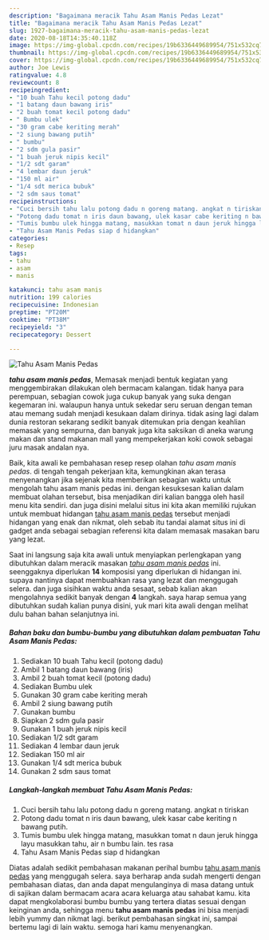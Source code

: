 ```yaml
---
description: "Bagaimana meracik Tahu Asam Manis Pedas Lezat"
title: "Bagaimana meracik Tahu Asam Manis Pedas Lezat"
slug: 1927-bagaimana-meracik-tahu-asam-manis-pedas-lezat
date: 2020-08-18T14:35:40.118Z
image: https://img-global.cpcdn.com/recipes/19b6336449689954/751x532cq70/tahu-asam-manis-pedas-foto-resep-utama.jpg
thumbnail: https://img-global.cpcdn.com/recipes/19b6336449689954/751x532cq70/tahu-asam-manis-pedas-foto-resep-utama.jpg
cover: https://img-global.cpcdn.com/recipes/19b6336449689954/751x532cq70/tahu-asam-manis-pedas-foto-resep-utama.jpg
author: Joe Lewis
ratingvalue: 4.8
reviewcount: 8
recipeingredient:
- "10 buah Tahu kecil potong dadu"
- "1 batang daun bawang iris"
- "2 buah tomat kecil potong dadu"
- " Bumbu ulek"
- "30 gram cabe keriting merah"
- "2 siung bawang putih"
- " bumbu"
- "2 sdm gula pasir"
- "1 buah jeruk nipis kecil"
- "1/2 sdt garam"
- "4 lembar daun jeruk"
- "150 ml air"
- "1/4 sdt merica bubuk"
- "2 sdm saus tomat"
recipeinstructions:
- "Cuci bersih tahu lalu potong dadu n goreng matang. angkat n tiriskan"
- "Potong dadu tomat n iris daun bawang, ulek kasar cabe keriting n bawang putih."
- "Tumis bumbu ulek hingga matang, masukkan tomat n daun jeruk hingga layu masukkan tahu, air n bumbu lain. tes rasa"
- "Tahu Asam Manis Pedas siap d hidangkan"
categories:
- Resep
tags:
- tahu
- asam
- manis

katakunci: tahu asam manis 
nutrition: 199 calories
recipecuisine: Indonesian
preptime: "PT20M"
cooktime: "PT38M"
recipeyield: "3"
recipecategory: Dessert

---
```



![Tahu Asam Manis Pedas](https://img-global.cpcdn.com/recipes/19b6336449689954/751x532cq70/tahu-asam-manis-pedas-foto-resep-utama.jpg)

<b><i>tahu asam manis pedas</i></b>, Memasak menjadi bentuk kegiatan yang menggembirakan dilakukan oleh bermacam kalangan. tidak hanya para perempuan, sebagian cowok juga cukup banyak yang suka dengan kegemaran ini. walaupun hanya untuk sekedar seru seruan dengan teman atau memang sudah menjadi kesukaan dalam dirinya. tidak asing lagi dalam dunia restoran sekarang sedikit banyak ditemukan pria dengan keahlian memasak yang sempurna, dan banyak juga kita saksikan di aneka warung makan dan stand makanan mall yang mempekerjakan koki cowok sebagai juru masak andalan nya.

Baik, kita awali ke pembahasan resep resep olahan <i>tahu asam manis pedas</i>. di tengah tengah pekerjaan kita, kemungkinan akan terasa menyenangkan jika sejenak kita memberikan sebagian waktu untuk mengolah tahu asam manis pedas ini. dengan kesuksesan kalian dalam membuat olahan tersebut, bisa menjadikan diri kalian bangga oleh hasil menu kita sendiri. dan juga disini melalui situs ini kita akan memiliki rujukan untuk membuat hidangan <u>tahu asam manis pedas</u> tersebut menjadi hidangan yang enak dan nikmat, oleh sebab itu tandai alamat situs ini di gadget anda sebagai sebagian referensi kita dalam memasak masakan baru yang lezat.




Saat ini langsung saja kita awali untuk menyiapkan perlengkapan yang dibutuhkan dalam meracik masakan <u><i>tahu asam manis pedas</i></u> ini. seenggaknya diperlukan <b>14</b> komposisi yang diperlukan di hidangan ini. supaya nantinya dapat membuahkan rasa yang lezat dan menggugah selera. dan juga sisihkan waktu anda sesaat, sebab kalian akan mengolahnya sedikit banyak dengan <b>4</b> langkah. saya harap semua yang dibutuhkan sudah kalian punya disini, yuk mari kita awali dengan melihat dulu bahan bahan selanjutnya ini.

<!--inarticleads1-->

##### Bahan baku dan bumbu-bumbu yang dibutuhkan dalam pembuatan Tahu Asam Manis Pedas:

1. Sediakan 10 buah Tahu kecil (potong dadu)
1. Ambil 1 batang daun bawang (iris)
1. Ambil 2 buah tomat kecil (potong dadu)
1. Sediakan  Bumbu ulek
1. Gunakan 30 gram cabe keriting merah
1. Ambil 2 siung bawang putih
1. Gunakan  bumbu
1. Siapkan 2 sdm gula pasir
1. Gunakan 1 buah jeruk nipis kecil
1. Sediakan 1/2 sdt garam
1. Sediakan 4 lembar daun jeruk
1. Sediakan 150 ml air
1. Gunakan 1/4 sdt merica bubuk
1. Gunakan 2 sdm saus tomat




<!--inarticleads2-->

##### Langkah-langkah membuat Tahu Asam Manis Pedas:

1. Cuci bersih tahu lalu potong dadu n goreng matang. angkat n tiriskan
1. Potong dadu tomat n iris daun bawang, ulek kasar cabe keriting n bawang putih.
1. Tumis bumbu ulek hingga matang, masukkan tomat n daun jeruk hingga layu masukkan tahu, air n bumbu lain. tes rasa
1. Tahu Asam Manis Pedas siap d hidangkan




Diatas adalah sedikit pembahasan makanan perihal bumbu <u>tahu asam manis pedas</u> yang menggugah selera. saya berharap anda sudah mengerti dengan pembahasan diatas, dan anda dapat mengulanginya di masa datang untuk di sajikan dalam bermacam acara acara keluarga atau sahabat kamu. kita dapat mengkolaborasi bumbu bumbu yang tertera diatas sesuai dengan keinginan anda, sehingga menu <b>tahu asam manis pedas</b> ini bisa menjadi lebih yummy dan nikmat lagi. berikut pembahasan singkat ini, sampai bertemu lagi di lain waktu. semoga hari kamu menyenangkan.
